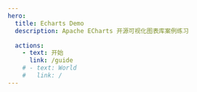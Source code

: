 ```yaml
---
hero:
  title: Echarts Demo
  description: Apache ECharts 开源可视化图表库案例练习

  actions:
    - text: 开始
      link: /guide
    # - text: World
    #   link: /
---
```

